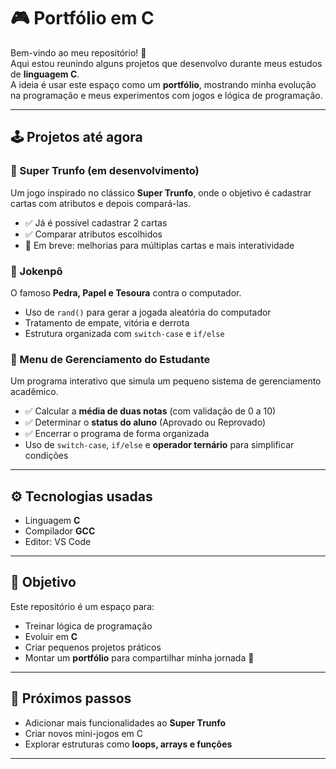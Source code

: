 # 🎮 Portfólio em C

Bem-vindo ao meu repositório! 🚀  
Aqui estou reunindo alguns projetos que desenvolvo durante meus estudos de **linguagem C**.  
A ideia é usar este espaço como um **portfólio**, mostrando minha evolução na programação e meus experimentos com jogos e lógica de programação.

---

## 🕹️ Projetos até agora

### 🔹 Super Trunfo (em desenvolvimento)
Um jogo inspirado no clássico **Super Trunfo**, onde o objetivo é cadastrar cartas com atributos e depois compará-las.  
- ✅ Já é possível cadastrar 2 cartas  
- ✅ Comparar atributos escolhidos  
- 🔄 Em breve: melhorias para múltiplas cartas e mais interatividade  

### 🔹 Jokenpô
O famoso **Pedra, Papel e Tesoura** contra o computador.  
- Uso de `rand()` para gerar a jogada aleatória do computador  
- Tratamento de empate, vitória e derrota  
- Estrutura organizada com `switch-case` e `if/else`  

### 🔹 Menu de Gerenciamento do Estudante
Um programa interativo que simula um pequeno sistema de gerenciamento acadêmico.  
- ✅ Calcular a **média de duas notas** (com validação de 0 a 10)  
- ✅ Determinar o **status do aluno** (Aprovado ou Reprovado)  
- ✅ Encerrar o programa de forma organizada  
- Uso de `switch-case`, `if/else` e **operador ternário** para simplificar condições  

---

## ⚙️ Tecnologias usadas
- Linguagem **C**  
- Compilador **GCC**  
- Editor: VS Code 

---

## 📌 Objetivo
Este repositório é um espaço para:
- Treinar lógica de programação  
- Evoluir em **C**  
- Criar pequenos projetos práticos  
- Montar um **portfólio** para compartilhar minha jornada 🚀  

---

## 🚧 Próximos passos
- Adicionar mais funcionalidades ao **Super Trunfo**  
- Criar novos mini-jogos em C  
- Explorar estruturas como **loops, arrays e funções**  

---
